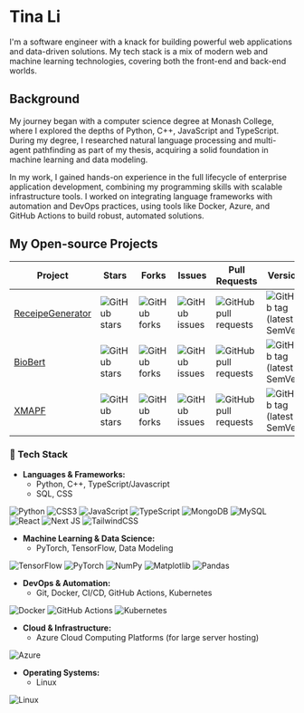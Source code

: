 # Tina Li
I'm a software engineer with a knack for building powerful web applications and data-driven solutions. My tech stack is a mix of modern web and machine learning technologies, covering both the front-end and back-end worlds.
## Background
My journey began with a computer science degree at Monash College, where I explored the depths of Python, C++, JavaScript and TypeScript. During my degree, I researched natural language processing and multi-agent pathfinding as part of my thesis, acquiring a solid foundation in machine learning and data modeling.

In my work, I gained hands-on experience in the full lifecycle of enterprise application development, combining my programming skills with scalable infrastructure tools. I worked on integrating language frameworks with automation and DevOps practices, using tools like Docker, Azure, and GitHub Actions to build robust, automated solutions.

## My Open-source Projects
Project|Stars|Forks|Issues|Pull Requests|Version|License
-|-|-|-|-|-|-
[ReceipeGenerator](https://github.com/tinamola/RecipeGenerator)|![GitHub stars](https://img.shields.io/github/stars/tinamola/RecipeGenerator)|![GitHub forks](https://img.shields.io/github/forks/tinamola/RecipeGenerator)|![GitHub issues](https://img.shields.io/github/issues/tinamola/RecipeGenerator)|![GitHub pull requests](https://img.shields.io/github/issues-pr/tinamola/RecipeGenerator)|![GitHub tag (latest SemVer)](https://img.shields.io/github/v/tag/tinamola/RecipeGenerator?label=version&logo=github)|![GitHub](https://img.shields.io/github/license/tinamola/RecipeGenerator?logo=github)
[BioBert](https://github.com/tinamola/BioBERT)|![GitHub stars](https://img.shields.io/github/stars/tinamola/BioBERT)|![GitHub forks](https://img.shields.io/github/forks/tinamola/BioBERT)|![GitHub issues](https://img.shields.io/github/issues/tinamola/BioBERT)|![GitHub pull requests](https://img.shields.io/github/issues-pr/tinamola/BioBERT)|![GitHub tag (latest SemVer)](https://img.shields.io/github/v/tag/tinamola/BioBERT?label=version&logo=github)|![GitHub](https://img.shields.io/github/license/tinamola/BioBERT?logo=github)
[XMAPF](https://github.com/tinamola/MAPFVisualizer)|![GitHub stars](https://img.shields.io/github/stars/tinamola/MAPFVisualizer)|![GitHub forks](https://img.shields.io/github/forks/tinamola/MAPFVisualizer)|![GitHub issues](https://img.shields.io/github/issues/tinamola/MAPFVisualizer)|![GitHub pull requests](https://img.shields.io/github/issues-pr/tinamola/MAPFVisualizer)|![GitHub tag (latest SemVer)](https://img.shields.io/github/v/tag/tinamola/MAPFVisualizer?label=version&logo=github)|![GitHub](https://img.shields.io/github/license/tinamola/MAPFVisualizer?logo=github)
### 🔧 Tech Stack

- **Languages & Frameworks:** 
  - Python, C++, TypeScript/Javascript
  - SQL, CSS
 

![Python](https://img.shields.io/badge/python-%2314354C.svg?style=for-the-badge&logo=python&logoColor=white)
![CSS3](https://img.shields.io/badge/css3-%231572B6.svg?style=for-the-badge&logo=css3&logoColor=white)
![JavaScript](https://img.shields.io/badge/javascript-%23323330.svg?style=for-the-badge&logo=javascript&logoColor=%23F7DF1E)
![TypeScript](https://img.shields.io/badge/typescript-%23007ACC.svg?style=for-the-badge&logo=typescript&logoColor=white)
![MongoDB](https://img.shields.io/badge/MongoDB-%234ea94b.svg?style=for-the-badge&logo=mongodb&logoColor=white)
![MySQL](https://img.shields.io/badge/mysql-4479A1.svg?style=for-the-badge&logo=mysql&logoColor=white)
![React](https://img.shields.io/badge/react-%2320232a.svg?style=for-the-badge&logo=react&logoColor=%2361DAFB)
![Next JS](https://img.shields.io/badge/Next-black?style=for-the-badge&logo=next.js&logoColor=white)
![TailwindCSS](https://img.shields.io/badge/tailwindcss-%2338B2AC.svg?style=for-the-badge&logo=tailwind-css&logoColor=white)

    
- **Machine Learning & Data Science:** 
  - PyTorch, TensorFlow, Data Modeling
    
![TensorFlow](https://img.shields.io/badge/TensorFlow-FF6F00?style=for-the-badge&logo=tensorflow&logoColor=white)   ![PyTorch](https://img.shields.io/badge/PyTorch-%23EE4C2C.svg?style=for-the-badge&logo=PyTorch&logoColor=white)
![NumPy](https://img.shields.io/badge/numpy-%23013243.svg?style=for-the-badge&logo=numpy&logoColor=white)
![Matplotlib](https://img.shields.io/badge/Matplotlib-%23ffffff.svg?style=for-the-badge&logo=Matplotlib&logoColor=black)
![Pandas](https://img.shields.io/badge/pandas-%23150458.svg?style=for-the-badge&logo=pandas&logoColor=white)
  
- **DevOps & Automation:** 
  - Git, Docker, CI/CD, GitHub Actions, Kubernetes
  
![Docker](https://img.shields.io/badge/Docker-2CA5E0?style=for-the-badge&logo=docker&logoColor=white)
![GitHub Actions](https://img.shields.io/badge/GitHub_Actions-2088FF?style=for-the-badge&logo=github-actions&logoColor=white)
![Kubernetes](https://img.shields.io/badge/Kubernetes-3069DE?style=for-the-badge&logo=kubernetes&logoColor=white)

- **Cloud & Infrastructure:**
  - Azure Cloud Computing Platforms (for large server hosting)
    
![Azure](https://img.shields.io/badge/Azure_DevOps-0078D7?style=for-the-badge&logo=azure-devops&logoColor=white)

- **Operating Systems:** 
  - Linux
 
![Linux](https://img.shields.io/badge/Linux-FCC624?style=for-the-badge&logo=linux&logoColor=black)
